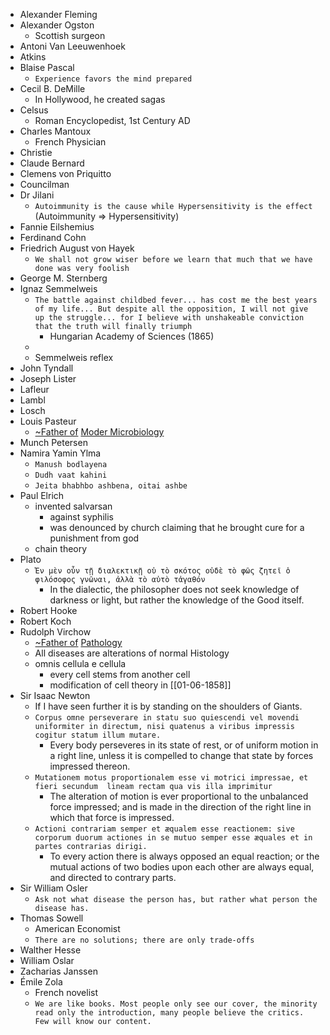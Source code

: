 - Alexander Fleming
- Alexander Ogston
	- Scottish surgeon
- Antoni Van Leeuwenhoek
- Atkins
- Blaise Pascal
	- `Experience favors the mind prepared`
- Cecil B. DeMille
	- In Hollywood, he created sagas
- Celsus
	- Roman Encyclopedist, 1st Century AD
- Charles Mantoux
	- French Physician
- Christie
- Claude Bernard
- Clemens von Priquitto
- Councilman
- Dr Jilani
	- `Autoimmunity is the cause while Hypersensitivity is the effect` (Autoimmunity ⇒ Hypersensitivity)
- Fannie Eilshemius
- Ferdinand Cohn
- Friedrich August von Hayek
	- `We shall not grow wiser before we learn that much that we have done was very foolish`
- George M. Sternberg
- Ignaz Semmelweis
	- `The battle against childbed fever... has cost me the best years of my life... But despite all the opposition, I will not give up the struggle... for I believe with unshakeable conviction that the truth will finally triumph`
		- Hungarian Academy of Sciences (1865)
	-
	- Semmelweis reflex
- John Tyndall
- Joseph Lister
- Lafleur
- Lambl
- Losch
- Louis Pasteur
	- [~Father of](https://www.remnote.com/doc/maW5zBBhnMwDsQNLf?isPin=false) [Moder Microbiology](https://www.remnote.com/doc/N9UM40q9QvekIG4hQ?isPin=false)
- Munch Petersen
- Namira Yamin Ylma
	- `Manush bodlayena`
	- `Dudh vaat kahini`
	- `Jeita bhabhbo ashbena, oitai ashbe`
- Paul Elrich
	- invented salvarsan
		- against syphilis
		- was denounced by church claiming that he brought cure for a punishment from god
	- chain theory
- Plato
	- `Ἐν μὲν οὖν τῇ διαλεκτικῇ οὐ τὸ σκότος οὐδὲ τὸ φῶς ζητεῖ ὁ φιλόσοφος γνῶναι, ἀλλὰ τὸ αὐτὸ τἀγαθόν`
		- In the dialectic, the philosopher does not seek knowledge of darkness or light, but rather the knowledge of the Good itself.
- Robert Hooke
- Robert Koch
- Rudolph Virchow
	- [~Father of](https://www.remnote.com/doc/maW5zBBhnMwDsQNLf?isPin=false) [Pathology](https://www.remnote.com/doc/mstqo3aJXMAhF9NH2?isPin=false)
	- All diseases are alterations of normal Histology
	- omnis cellula e cellula
		- every cell stems from another cell
		- modification of cell theory in [[01-06-1858]]
- Sir Isaac Newton
	- If I have seen further it is by standing on the shoulders of Giants.
	- `Corpus omne perseverare in statu suo quiescendi vel movendi uniformiter in directum, nisi quatenus a viribus impressis cogitur statum illum mutare.`
		- Every body perseveres in its state of rest, or of uniform motion in a right line, unless it is compelled to change that state by forces impressed thereon.
	- `Mutationem motus proportionalem esse vi motrici impressae, et fieri secundum  lineam rectam qua vis illa imprimitur`
		- The alteration of motion is ever proportional to the unbalanced force impressed; and is made in the direction of the right line in which that force is impressed.
	- `Actioni contrariam semper et æqualem esse reactionem: sive corporum duorum actiones in se mutuo semper esse æquales et in partes contrarias dirigi.`
		- To every action there is always opposed an equal reaction; or the mutual actions of two bodies upon each other are always equal, and directed to contrary parts.
- Sir William Osler
	- `Ask not what disease the person has, but rather what person the disease has.`
- Thomas Sowell
	- American Economist
	- `There are no solutions; there are only trade-offs`
- Walther Hesse
- William Oslar
- Zacharias Janssen
- Émile Zola
	- French novelist
	- `We are like books. Most people only see our cover, the minority read only the introduction, many people believe the critics. Few will know our content.`